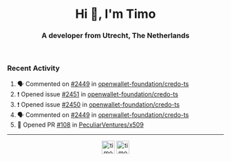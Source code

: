 <h1 align="center">Hi 👋, I'm Timo</h1>
<h3 align="center">A developer from Utrecht, The Netherlands</h3>
<br/>
<!-- https://github.com/rahuldkjain/github-profile-readme-generator --!>

<!--  <p align="left"><img src="https://github-readme-stats.vercel.app/api?username=timoglastra&show_icons=true&count_private=true&" alt="timoglastra" /></p> --!>

<!--
Github language stats
<p align="left"><img src="https://github-readme-stats.vercel.app/api/top-langs/?username=timoglastra&layout=compact" alt="timoglastra" /><p>
-->

<!-- Codestats language stats -->
<!-- <p align="left"><img src="https://codestats-readme.vercel.app/api/top-langs/?username=timoglastra&layout=compact&language_count=12" alt="timoglastra" /><p>    --!>
  
<h3>Recent Activity</h3>

<!--START_SECTION:activity-->
1. 🗣 Commented on [#2449](https://github.com/openwallet-foundation/credo-ts/pull/2449#issuecomment-3395435382) in [openwallet-foundation/credo-ts](https://github.com/openwallet-foundation/credo-ts)
2. ❗ Opened issue [#2451](https://github.com/openwallet-foundation/credo-ts/issues/2451) in [openwallet-foundation/credo-ts](https://github.com/openwallet-foundation/credo-ts)
3. ❗ Opened issue [#2450](https://github.com/openwallet-foundation/credo-ts/issues/2450) in [openwallet-foundation/credo-ts](https://github.com/openwallet-foundation/credo-ts)
4. 🗣 Commented on [#2449](https://github.com/openwallet-foundation/credo-ts/pull/2449#issuecomment-3393447229) in [openwallet-foundation/credo-ts](https://github.com/openwallet-foundation/credo-ts)
5. 💪 Opened PR [#108](https://github.com/PeculiarVentures/x509/pull/108) in [PeculiarVentures/x509](https://github.com/PeculiarVentures/x509)
<!--END_SECTION:activity-->

---

<p align="center">
<a href="https://twitter.com/timoglastra" target="blank"><img align="center" src="https://cdn.jsdelivr.net/npm/simple-icons@3.0.1/icons/twitter.svg" alt="timoglastra" height="30" width="30" /></a>
<a href="https://linkedin.com/in/timoglastra" target="blank"><img align="center" src="https://cdn.jsdelivr.net/npm/simple-icons@3.0.1/icons/linkedin.svg" alt="timoglastra" height="30" width="30" /></a>
</p>



